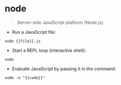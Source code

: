 # node

> Server-side JavaScript platform (Node.js).

- Run a JavaScript file:

`node {{file}}.js`

- Start a REPL loop (interactive shell):

`node`

- Evaluate JavaScript by passing it in the command:

`node -e "{{code}}"`
